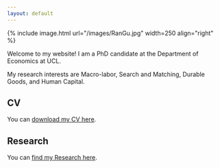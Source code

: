 ```yaml
---
layout: default
---
```


{% include image.html url="/images/RanGu.jpg" width=250 align="right" %}
<br>

Welcome to my website! I am a PhD candidate at the Department of Economics at UCL.

My research interests are Macro-labor, Search and Matching, Durable Goods, and Human Capital.


## CV
You can [download my CV here](https://drive.google.com/open?id=0B-yAdp5D_qlrd01DSEdaOEtKQWc).


## Research
You can [find my Research here](/research/index.html).